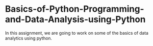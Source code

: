 # Basics-of-Python-Programming-and-Data-Analysis-using-Python
In this assignment, we are going to work on some of the basics of data analytics using python.
